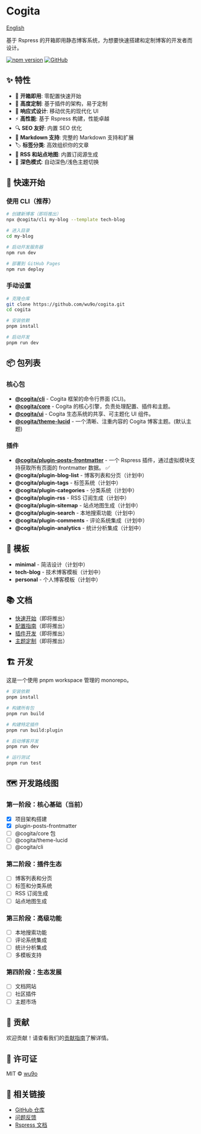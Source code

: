 # Cogita

[English](./README.md)

基于 Rspress 的开箱即用静态博客系统，为想要快速搭建和定制博客的开发者而设计。

[![npm version](https://badge.fury.io/js/@cogita%2Fcore.svg)](https://badge.fury.io/js/@cogita%2Fcore)
[![GitHub](https://img.shields.io/github/license/wu9o/cogita)](https://github.com/wu9o/cogita/blob/main/LICENSE)

## ✨ 特性

- 🚀 **开箱即用**: 零配置快速开始
- 🎨 **高度定制**: 基于插件的架构，易于定制
- 📱 **响应式设计**: 移动优先的现代化 UI
- ⚡ **高性能**: 基于 Rspress 构建，性能卓越
- 🔍 **SEO 友好**: 内置 SEO 优化
- 📝 **Markdown 支持**: 完整的 Markdown 支持和扩展
- 🏷️ **标签分类**: 高效组织你的文章
- 🔗 **RSS 和站点地图**: 内置订阅源生成
- 🌙 **深色模式**: 自动深色/浅色主题切换

## 🚀 快速开始

### 使用 CLI（推荐）

```bash
# 创建新博客（即将推出）
npx @cogita/cli my-blog --template tech-blog

# 进入目录
cd my-blog

# 启动开发服务器
npm run dev

# 部署到 GitHub Pages
npm run deploy
```

### 手动设置

```bash
# 克隆仓库
git clone https://github.com/wu9o/cogita.git
cd cogita

# 安装依赖
pnpm install

# 启动开发
pnpm run dev
```

## 📦 包列表

### 核心包
- **[@cogita/cli](./packages/cli)** - Cogita 框架的命令行界面 (CLI)。
- **[@cogita/core](./packages/core)** - Cogita 的核心引擎，负责处理配置、插件和主题。
- **[@cogita/ui](./packages/ui)** - Cogita 生态系统的共享、可主题化 UI 组件。
- **[@cogita/theme-lucid](./themes/lucid)** - 一个清晰、注重内容的 Cogita 博客主题。(默认主题)

### 插件
- **[@cogita/plugin-posts-frontmatter](./plugins/posts-frontmatter)** - 一个 Rspress 插件，通过虚拟模块支持获取所有页面的 frontmatter 数据。 ✅
- **@cogita/plugin-blog-list** - 博客列表和分页（计划中）
- **@cogita/plugin-tags** - 标签系统（计划中）
- **@cogita/plugin-categories** - 分类系统（计划中）
- **@cogita/plugin-rss** - RSS 订阅生成（计划中）
- **@cogita/plugin-sitemap** - 站点地图生成（计划中）
- **@cogita/plugin-search** - 本地搜索功能（计划中）
- **@cogita/plugin-comments** - 评论系统集成（计划中）
- **@cogita/plugin-analytics** - 统计分析集成（计划中）

## 🎨 模板

- **minimal** - 简洁设计（计划中）
- **tech-blog** - 技术博客模板（计划中）
- **personal** - 个人博客模板（计划中）

## 📚 文档

- [快速开始](./docs/getting-started.md)（即将推出）
- [配置指南](./docs/configuration.md)（即将推出）
- [插件开发](./docs/plugin-development.md)（即将推出）
- [主题定制](./docs/theme-customization.md)（即将推出）

## 🏗️ 开发

这是一个使用 pnpm workspace 管理的 monorepo。

```bash
# 安装依赖
pnpm install

# 构建所有包
pnpm run build

# 构建特定插件
pnpm run build:plugin

# 启动博客开发
pnpm run dev

# 运行测试
pnpm run test
```

## 🗺️ 开发路线图

### 第一阶段：核心基础（当前）
- [x] 项目架构搭建
- [x] plugin-posts-frontmatter
- [ ] @cogita/core 包
- [ ] @cogita/theme-lucid
- [ ] @cogita/cli

### 第二阶段：插件生态
- [ ] 博客列表和分页
- [ ] 标签和分类系统
- [ ] RSS 订阅生成
- [ ] 站点地图生成

### 第三阶段：高级功能
- [ ] 本地搜索功能
- [ ] 评论系统集成
- [ ] 统计分析集成
- [ ] 多模板支持

### 第四阶段：生态发展
- [ ] 文档网站
- [ ] 社区插件
- [ ] 主题市场

## 🤝 贡献

欢迎贡献！请查看我们的[贡献指南](./CONTRIBUTING.md)了解详情。

## 📄 许可证

MIT © [wu9o](https://github.com/wu9o)

## 🔗 相关链接

- [GitHub 仓库](https://github.com/wu9o/cogita)
- [问题反馈](https://github.com/wu9o/cogita/issues)
- [Rspress 文档](https://rspress.dev/)
